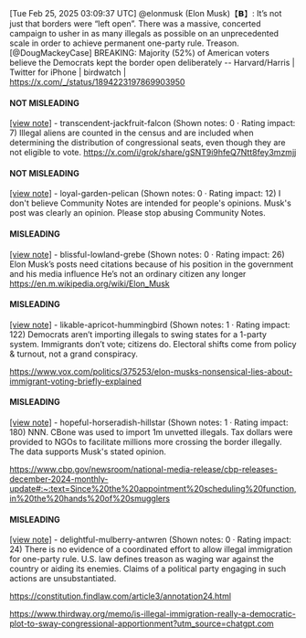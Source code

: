 [Tue Feb 25, 2025 03:09:37 UTC] @elonmusk (Elon Musk)【𝗕】: It’s not just that borders were “left open”.  There was a massive, concerted campaign to usher in as many illegals as possible on an unprecedented scale in order to achieve permanent one-party rule.  Treason. [@DougMackeyCase] BREAKING: Majority (52%) of American voters believe the Democrats kept the border open deliberately -- Harvard/Harris | Twitter for iPhone | birdwatch | https://x.com/_/status/1894223197869903950

#### NOT MISLEADING

[[view note]](https://x.com/i/birdwatch/n/1894340702772813965) - transcendent-jackfruit-falcon (Shown notes: 0 · Rating impact: 7)
Illegal aliens are counted in the census and are included when determining the distribution of congressional seats, even though they are not eligible to vote. 
https://x.com/i/grok/share/gSNT9i9hfeQ7Ntt8fey3mzmjj

#### NOT MISLEADING

[[view note]](https://x.com/i/birdwatch/n/1894234719170302190) - loyal-garden-pelican (Shown notes: 0 · Rating impact: 12)
I don't believe Community Notes are intended for people's opinions. Musk's post was clearly an opinion. 
Please stop abusing Community Notes.

#### MISLEADING

[[view note]](https://x.com/i/birdwatch/n/1894397335716724829) - blissful-lowland-grebe (Shown notes: 0 · Rating impact: 26)
Elon Musk’s posts need citations because of his position in the government and his media influence He’s not an ordinary citizen any longer
https://en.m.wikipedia.org/wiki/Elon_Musk

#### MISLEADING

[[view note]](https://x.com/i/birdwatch/n/1894248326125817977) - likable-apricot-hummingbird (Shown notes: 1 · Rating impact: 122)
Democrats aren’t importing illegals to swing states for a 1-party system. Immigrants don’t vote; citizens do. Electoral shifts come from policy & turnout, not a grand conspiracy.

https://www.vox.com/politics/375253/elon-musks-nonsensical-lies-about-immigrant-voting-briefly-explained

#### MISLEADING

[[view note]](https://x.com/i/birdwatch/n/1894243386116510204) - hopeful-horseradish-hillstar (Shown notes: 1 · Rating impact: 180)
NNN. CBone was used to import 1m unvetted illegals. Tax dollars were provided to NGOs to facilitate millions more crossing the border illegally. The data supports Musk's stated opinion.

https://www.cbp.gov/newsroom/national-media-release/cbp-releases-december-2024-monthly-update#:~:text=Since%20the%20appointment%20scheduling%20function,in%20the%20hands%20of%20smugglers

#### MISLEADING

[[view note]](https://x.com/i/birdwatch/n/1894226839297523861) - delightful-mulberry-antwren (Shown notes: 0 · Rating impact: 24)
There is no evidence of a coordinated effort to allow illegal immigration for one-party rule. U.S. law defines treason as waging war against the country or aiding its enemies. Claims of a political party engaging in such actions are unsubstantiated.

https://constitution.findlaw.com/article3/annotation24.html

https://www.thirdway.org/memo/is-illegal-immigration-really-a-democratic-plot-to-sway-congressional-apportionment?utm_source=chatgpt.com
